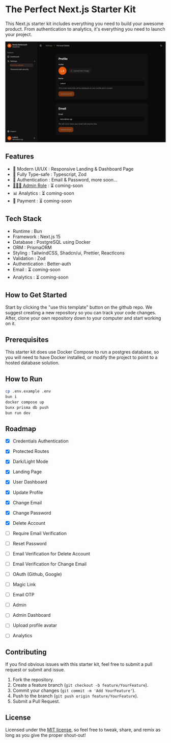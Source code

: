 # The Perfect Next.js Starter Kit
This Next.js starter kit includes everything you need to build your awesome product. From authentication to analytics, it's everything you need to launch your project.

![Screenshot](src/app/(public)/(home)/_components/hero-dark.jpg)

## Features
- 💫 Modern UI/UX : Responsive Landing & Dashboard Page
- 💯️ Fully Type-safe : Typescript, Zod
- 🔐 Authentication : Email & Password, more soon...
- [🧑🏼‍✈️ Admin Role](https://www.better-auth.com/docs/plugins/admin) : ⏳ coming-soon
- 📊 Analytics : ⏳ coming-soon
- 💸 Payment : ⏳ coming-soon


## Tech Stack
- Runtime : Bun
- Framework : Next.js 15
- Database : PostgreSQL using Docker
- ORM : PrismaORM
- Styling : TailwindCSS, Shadcn/ui, Prettier, ReactIcons
- Validation : Zod
- Authentication : Better-auth
- Email : ⏳ coming-soon
- Analytics : ⏳ coming-soon

## How to Get Started
Start by clicking the "use this template" button on the github repo. We suggest creating a new repository so you can
track your code changes. After, clone your own repository down to your computer and start working on it.

## Prerequisites
This starter kit does use Docker Compose to run a postgres database, so you will need to have Docker
installed, or modify the project to point to a hosted database solution.

## How to Run
```bash
cp .env.example .env
bun i
docker compose up
bunx prisma db push
bun run dev
```

## Roadmap

- [x] Credentials Authentication
- [x] Protected Routes
- [x] Dark/Light Mode
- [x] Landing Page
- [x] User Dashboard
- [x] Update Profile
- [x] Change Email
- [x] Change Password
- [x] Delete Account

- [ ] Require Email Verification
- [ ] Reset Password
- [ ] Email Verification for Delete Account
- [ ] Email Verification for Change Email
- [ ] OAuth (Github, Google)
- [ ] Magic Link
- [ ] Email OTP
- [ ] Admin
- [ ] Admin Dashboard
- [ ] Upload profile avatar
- [ ] Analytics

## Contributing
If you find obvious issues with this starter kit, feel free to submit a pull request or submit and issue.
1. Fork the repository.
2. Create a feature branch (`git checkout -b feature/YourFeature`).
3. Commit your changes (`git commit -m 'Add YourFeature'`).
4. Push to the branch (`git push origin feature/YourFeature`).
5. Submit a Pull Request.



## License
Licensed under the [MIT license](https://github.com/laduniestu/nextjs-betterauth-starterkit/blob/main/LICENSE), so feel free to tweak, share, and remix as long as you give the proper shout-out!
